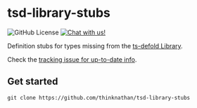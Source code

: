 # tsd-library-stubs

![GitHub License](https://img.shields.io/github/license/thinknathan/tsd-library-stubs) <a href="https://discord.gg/eukcq5m"><img alt="Chat with us!" src="https://img.shields.io/discord/766898804896038942.svg?colorB=7581dc&logo=discord&logoColor=white"></a>

Definition stubs for types missing from the [ts-defold Library](https://github.com/ts-defold/library).

Check the [tracking issue for up-to-date info](https://github.com/ts-defold/library/issues/47).

## Get started

`git clone https://github.com/thinknathan/tsd-library-stubs`

